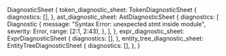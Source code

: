 DiagnosticSheet {
    token_diagnostic_sheet: TokenDiagnosticSheet {
        diagnostics: [],
    },
    ast_diagnostic_sheet: AstDiagnosticSheet {
        diagnostics: [
            Diagnostic {
                message: "Syntax Error: unexpected stmt inside module",
                severity: Error,
                range: [2:1, 2:43),
            },
        ],
    },
    expr_diagnostic_sheet: ExprDiagnosticSheet {
        diagnostics: [],
    },
    entity_tree_diagnostic_sheet: EntityTreeDiagnosticSheet {
        diagnostics: [],
    },
}